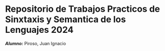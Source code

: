 # Repositorio de Trabajos Practicos de Sinxtaxis y Semantica de los Lenguajes 2024

***Alumno:*** Piroso, Juan Ignacio

